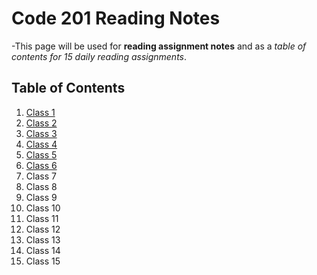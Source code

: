 # Code 201 Reading Notes

-This page will be used for **reading assignment notes** and as a *table of contents for 15 daily reading assignments*.

## Table of Contents
1.  [Class 1](class-01.md)
1.  [Class 2](class-02.md)
1.  [Class 3](class-03.md)
1.  [Class 4](class-04.md)
1.  [Class 5](class-05.md)
1.  [Class 6](class-06.md)
1.  Class 7
1.  Class 8
1.  Class 9
1.  Class 10
1.  Class 11
1.  Class 12
1.  Class 13
1.  Class 14
1.  Class 15
